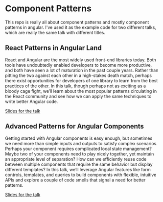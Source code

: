 # Component Patterns

This repo is really all about component patterns and mostly component patterns in angular. I've used it as the example code for two different talks, which are really the same talk with different titles.

## React Patterns in Angular Land

React and Angular are the most widely used front-end libraries today. Both tools have undoubtedly enabled developers to become more productive, and both have seen a lot of maturation in the past couple years. Rather than pitting the two against each other in a high-stakes death match, perhaps there exist opportunities for developers of one library to learn from the best practices of the other. In this talk, though perhaps not as exciting as a bloody cage fight, we’ll learn about the most popular patterns circulating in the React community and see how we can apply the same techniques to write better Angular code.

[Slides for the talk](https://slides.com/haydenbraxton/react-patterns-in-angular-land)

## Advanced Patterns for Angular Components

Getting started with Angular components is easy enough, but sometimes we need more than simple inputs and outputs to satisfy complex scenarios. Perhaps your component requires complicated local state management? Maybe two of your components need to play nicely together, yet maintain an appropriate level of separation? How can we efficiently reuse code between multiple components that require the same behavior but display different templates? In this talk, we’ll leverage Angular features like form controls, templates, and queries to build components with flexible, intuitive APIs and explore a couple of code smells that signal a need for better patterns.

[Slides for the talk](https://slides.com/haydenbraxton/advanced-patterns-angular-components)
